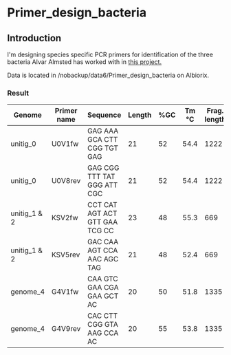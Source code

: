 # Primer_design_bacteria

## Introduction
I'm designing species specific PCR primers for identification of the three bacteria Alvar Almsted has worked with in [this project.](https://github.com/alvaralmstedt/mthesis)

Data is located in /nobackup/data6/Primer_design_bacteria on Albiorix.

### Result

Genome | Primer name | Sequence | Length | %GC | Tm °C | Frag. length
-------|-------------|----------|--------|-----|-------|-------------
unitig_0 | U0V1fw | GAG AAA GCA CTT CGG TGT GAG | 21 | 52 | 54.4 | 1222
unitig_0 | U0V8rev | GAG CGG TTT TAT GGG ATT CGC | 21 | 52 | 54.4 | 1222
unitig_1 & 2 | KSV2fw | CCT CAT AGT ACT GTT GAA TCG CC | 23 | 48 | 55.3 | 669
unitig_1 & 2 | KSV5rev | GAC CAA AGT CCA AAC AGC TAG | 21 | 48 | 52.4 | 669
genome_4 | G4V1fw | CAA GTC GAA CGA GAA GCT AC | 20 | 50 | 51.8 | 1335
genome_4 | G4V9rev | CAC CTT CGG GTA AAG CCA AC | 20 | 55 | 53.8 | 1335

